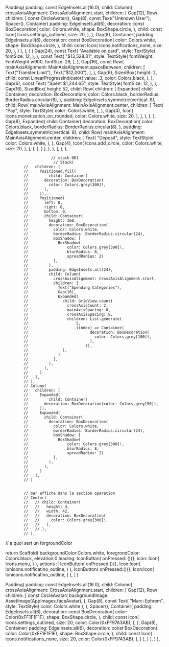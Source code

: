  Padding(
           padding: const EdgeInsets.all(16.0),
           child: Column(
             crossAxisAlignment: CrossAxisAlignment.start,
             children: [
               Gap(12),
               Row(
                 children: [
                   const CircleAvatar(),
                   Gap(8),
                   const Text("Unknown User"),
                   Spacer(),
                   Container(
                     padding: EdgeInsets.all(6),
                     decoration: const BoxDecoration(
                       color: Colors.white,
                       shape: BoxShape.circle,
                     ),
                     child: const Icon(
                       Icons.settings_outlined,
                       size: 20,
                     ),
                   ),
                   Gap(8),
                   Container(
                     padding: EdgeInsets.all(6),
                     decoration: const BoxDecoration(
                       color: Colors.white,
                       shape: BoxShape.circle,
                     ),
                     child: const Icon(
                       Icons.notifications_none,
                       size: 20,
                     ),
                   )
                 ],
               ),
           )
 )
               Gap(24),
               const Text(
                 "Available on card",
                 style: TextStyle(
                   fontSize: 12,
                 ),
               ),
               const Text(
                 "\$13,528.31",
                 style: TextStyle(
                   fontWeight: FontWeight.w900,
                   fontSize: 28,
                 ),
               ),
               Gap(16),
               const Row(
                 mainAxisAlignment:
                     MainAxisAlignment.spaceBetween,
                 children: [
                   Text("Transter Limit"),
                   Text("\$12,000"),
                 ],
               ),
               Gap(6),
               SizedBox(
                 height: 2,
                 child: const LinearProgressIndicator(
                   value: .3,
                   color: Colors.black,
                 ),
               ),
               Gap(6),
               const Text(
                 "Spent \$1,244.65",
                 style: TextStyle(
                   fontSize: 12,
                 ),
               ),
               Gap(16),
               SizedBox(
                 height: 52,
                 child: Row(
                   children: [
                     Expanded(
                       child: Container(
                         decoration: BoxDecoration(
                           color: Colors.black,
                           borderRadius:
                               BorderRadius.circular(8),
                         ),
                         padding:
                             EdgeInsets.symmetric(vertical: 8),
                         child: Row(
                           mainAxisAlignment:
                               MainAxisAlignment.center,
                           children: [
                             Text(
                               "Pay",
                               style: TextStyle(
                                 color: Colors.white,
                               ),
                             ),
                             Gap(4),
                             Icon(
                               Icons.monetization_on_rounded,
                               color: Colors.white,
                               size: 20,
                             ),
                           ],
                         ),
                       ),
                     ),
                     Gap(8),
                     Expanded(
                       child: Container(
                         decoration: BoxDecoration(
                           color: Colors.black,
                           borderRadius:
                               BorderRadius.circular(8),
                         ),
                         padding:
                             EdgeInsets.symmetric(vertical: 8),
                         child: Row(
                           mainAxisAlignment:
                               MainAxisAlignment.center,
                           children: [
                             Text(
                               "Deposit",
                               style: TextStyle(
                                 color: Colors.white,
                               ),
                             ),
                             Gap(4),
                             Icon(
                               Icons.add_circle,
                               color: Colors.white,
                               size: 20,
                             ),
                           ],
                         ),
                       ),
                     )
                   ],
                 ),
               ),
             ],
           ),
         ),

                        // stack 001 
                         // Stack(
            //   children: [
            //     Positioned.fill(
            //         child: Container(
            //       decoration: BoxDecoration(
            //         color: Colors.grey[100]!,
            //       ),
            //     )),
            //     Positioned(
            //       left: 0,
            //       right: 0,
            //       bottom: 0,
            //       child: Container(
            //         height: 360,
            //         decoration: BoxDecoration(
            //           color: Colors.white,
            //           borderRadius: BorderRadius.circular(24),
            //           boxShadow: [
            //             BoxShadow(
            //                 color: Colors.grey[300]!,
            //                 blurRadius: 8,
            //                 spreadRadius: 2)
            //           ],
            //         ),
            //         padding: EdgeInsets.all(24),
            //         child: Column(
            //           crossAxisAlignment: CrossAxisAlignment.start,
            //           children: [
            //             Text("Spending Categories"),
            //             Gap(16),
            //             Expanded(
            //               child: GridView.count(
            //                 crossAxisCount: 2,
            //                 mainAxisSpacing: 8,
            //                 crossAxisSpacing: 8,
            //                 children: List.generate(
            //                     5,
            //                     (index) => Container(
            //                           decoration: BoxDecoration(
            //                             color: Colors.grey[100]!,
            //                           ),
            //                         )),
            //               ),
            //             )
            //           ],
            //         ),
            //       ),
            //     )
            //   ],
            // ),
            // Column(
            //   children: [
            //     Expanded(
            //         child: Container(
            //       decoration: BoxDecoration(color: Colors.grey[50]),
            //     )),
            //     Expanded(
            //       child: Container(
            //         decoration: BoxDecoration(
            //           color: Colors.white,
            //           borderRadius: BorderRadius.circular(24),
            //           boxShadow: [
            //             BoxShadow(
            //                 color: Colors.grey[300]!,
            //                 blurRadius: 8,
            //                 spreadRadius: 2)
            //           ],
            //         ),
            //       ),
            //     )
            //   ],
            // )


            // bar affiché dans la section operation
            // Center(
            //   // child: Container(
            //   //   height: 4,
            //   //   width: 42,
            //   //   decoration: BoxDecoration(
            //   //     color: Colors.grey[300]!,
            //   //   ),
            //   // ),
            // ),


// a quoi sert  un forgroundColor 

return Scaffold(
  backgroundColor:Colors.white, 
  foregrondColor: Colors.black, 
  elevation:0 
  leading: IconButton(
    onPressed: (){}, 
    icon: Icon(
      Icons.menu, 
    )
  ), 
  actions :[
    IconButton(
      onPressed:(){}, 
      Icon:Icon(
        Ionicons.notificatino_outline,
      )
    ), 
     IconButton(
      onPressed:(){}, 
      Icon:Icon(
        Ionicons.notificatino_outline,
      )
    ), 
  ]
)


   Padding(
                            padding: const EdgeInsets.all(16.0),
                            child: Column(
                              crossAxisAlignment: CrossAxisAlignment.start,
                              children: [
                                Gap(12),
                                Row(
                                  children: [
                                    const CircleAvatar(
                                      backgroundImage: AssetImage(AppImages.faceAvatar),
                                    ),
                                    Gap(8),
                                    const Text(
                                      "Marc-Ephrem",
                                      style: TextStyle(
                                        color: Colors.white
                                      ),
                                    ),
                                    Spacer(),
                                    Container(
                                      padding: EdgeInsets.all(6),
                                      decoration: const BoxDecoration(
                                        color: Color(0xFF1F1F1F),
                                        shape: BoxShape.circle,
                                      ),
                                      child: const Icon(
                                        Icons.settings_outlined,
                                        size: 20,
                                        color: Color(0xFF97A3AB),
                                      ),
                                    ),
                                    Gap(8),
                                    Container(
                                      padding: EdgeInsets.all(6),
                                      decoration: const BoxDecoration(
                                        color: Color(0xFF1F1F1F),
                                        shape: BoxShape.circle,
                                      ),
                                      child: const Icon(
                                        Icons.notifications_none,
                                        size: 20,
                                        color: Color(0xFF97A3AB),
                                      ),
                                    )
                                  ],
                                )
                              ],
                            )
                        ),
